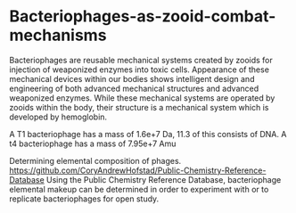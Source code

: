 # Bacteriophages-as-zooid-combat-mechanisms
Bacteriophages are reusable mechanical systems created by zooids for injection of weaponized enzymes into toxic cells. Appearance of these mechanical devices within our bodies shows intelligent design and engineering of both advanced mechanical structures and advanced weaponized enzymes. While these mechanical systems are operated by zooids within the body, their structure is a mechanical system which is developed by hemoglobin.

A T1 bacteriophage has a mass of 1.6e+7 Da, 11.3 of this consists of DNA.
A t4 bacteriophage has a mass of 7.95e+7 Amu


Determining elemental composition of phages.
https://github.com/CoryAndrewHofstad/Public-Chemistry-Reference-Database
Using the Public Chemistry Reference Database, bacteriophage elemental makeup can be determined in order to experiment with or to replicate bacteriophages for open study.
